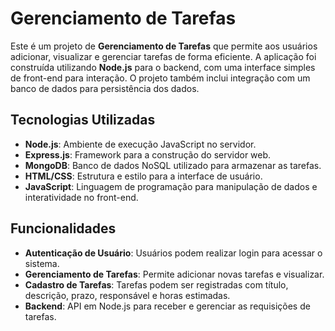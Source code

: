 # Gerenciamento de Tarefas

Este é um projeto de **Gerenciamento de Tarefas** que permite aos usuários adicionar, visualizar e gerenciar tarefas de forma eficiente. A aplicação foi construída utilizando **Node.js** para o backend, com uma interface simples de front-end para interação. O projeto também inclui integração com um banco de dados para persistência dos dados.

## Tecnologias Utilizadas

- **Node.js**: Ambiente de execução JavaScript no servidor.
- **Express.js**: Framework para a construção do servidor web.
- **MongoDB**: Banco de dados NoSQL utilizado para armazenar as tarefas.
- **HTML/CSS**: Estrutura e estilo para a interface de usuário.
- **JavaScript**: Linguagem de programação para manipulação de dados e interatividade no front-end.

## Funcionalidades

- **Autenticação de Usuário**: Usuários podem realizar login para acessar o sistema.
- **Gerenciamento de Tarefas**: Permite adicionar novas tarefas e visualizar.
- **Cadastro de Tarefas**: Tarefas podem ser registradas com título, descrição, prazo, responsável e horas estimadas.
- **Backend**: API em Node.js para receber e gerenciar as requisições de tarefas.

